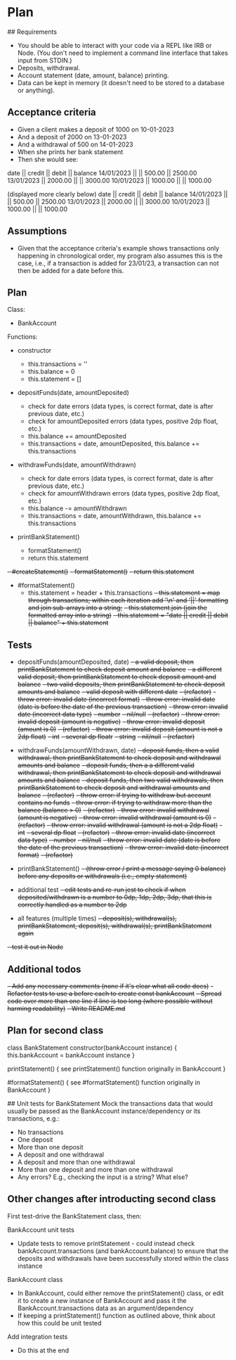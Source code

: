# Plan

## Requirements
- You should be able to interact with your code via a REPL like IRB or Node. (You don't need to implement a command line interface that takes input from STDIN.)
- Deposits, withdrawal.
- Account statement (date, amount, balance) printing.
- Data can be kept in memory (it doesn't need to be stored to a database or anything).


## Acceptance criteria
- Given a client makes a deposit of 1000 on 10-01-2023
- And a deposit of 2000 on 13-01-2023
- And a withdrawal of 500 on 14-01-2023
- When she prints her bank statement
- Then she would see:

date || credit || debit || balance
14/01/2023 || || 500.00 || 2500.00
13/01/2023 || 2000.00 || || 3000.00
10/01/2023 || 1000.00 || || 1000.00

(displayed more clearly below)
date        || credit   || debit    || balance
14/01/2023  ||          || 500.00   || 2500.00
13/01/2023  || 2000.00  ||          || 3000.00
10/01/2023  || 1000.00  ||          || 1000.00


## Assumptions
- Given that the acceptance criteria's example shows transactions only happening in chronological order, my program also assumes this is the case, i.e., if a transaction is added for 23/01/23, a transaction can not then be added for a date before this.


## Plan
Class:
- BankAccount

Functions:
- constructor
    - this.transactions = ''
    - this.balance = 0
    - this.statement = []

- depositFunds(date, amountDeposited)
    - check for date errors (data types, is correct format, date is after previous date, etc.)
    - check for amountDeposited errors (data types, positive 2dp float, etc.)
    - this.balance += amountDeposited
    - this.transactions = date, amountDeposited, this.balance += this.transactions

- withdrawFunds(date, amountWithdrawn)
    - check for date errors (data types, is correct format, date is after previous date, etc.)
    - check for amountWithdrawn errors (data types, positive 2dp float, etc.)
    - this.balance -= amountWithdrawn
    - this.transactions = date, amountWithdrawn, this.balance += this.transactions

- printBankStatement()
    - formatStatement()
    - return this.statement

~~- #createStatement()~~
    ~~- formatStatement()~~
    ~~- return this.statement~~

- #formatStatement()
    - this.statement = header + this.transactions
    ~~- this.statement = map through transactions; within each iteration add '\n' and '||' formatting and join sub-arrays into a string;~~
    ~~- this.statement.join (join the formatted array into a string)~~
    ~~- this.statement = "date || credit || debit || balance" + this.statement~~


## Tests
- depositFunds(amountDeposited, date)
    ~~- a valid deposit, then printBankStatement to check deposit amount and balance~~
    ~~- a different valid deposit, then printBankStatement to check deposit amount and balance~~
    ~~- two valid deposits, then printBankStatement to check deposit amounts and balance~~
    ~~- valid deposit with different date~~
    ~~- (refactor)~~
    ~~- throw error: invalid date (incorrect format)~~
    ~~- throw error: invalid date (date is before the date of the previous transaction)~~
    ~~- throw error: invalid date (incorrect data type)~~
        ~~- number~~
        ~~- nil/null~~
    ~~- (refactor)~~
    ~~- throw error: invalid deposit (amount is negative)~~
    ~~- throw error: invalid deposit (amount is 0)~~
    ~~- (refactor)~~
    ~~- throw error: invalid deposit (amount is not a 2dp float)~~
        ~~- int~~
        ~~- several dp floatr~~
        ~~- string~~
        ~~- nil/null~~
    ~~- (refactor)~~

- withdrawFunds(amountWithdrawn, date)
    ~~- deposit funds, then a valid withdrawal, then printBankStatement to check deposit and withdrawal amounts and balance~~
    ~~- deposit funds, then a a different valid withdrawal, then printBankStatement to check deposit and withdrawal amounts and balance~~
    ~~- deposit funds, then two valid withdrawals, then printBankStatement to check deposit and withdrawal amounts and balance~~
    ~~- (refactor)~~
    ~~- throw error: if trying to withdraw but account contains no funds~~
    ~~- throw error: if trying to withdraw more than the balance (balance > 0)~~
    ~~- (refactor)~~
    ~~- throw error: invalid withdrawal (amount is negative)~~
    ~~- throw error: invalid withdrawal (amount is 0)~~
    ~~- (refactor)~~
    ~~- throw error: invalid withdrawal (amount is not a 2dp float)~~
        ~~- int~~
        ~~- several dp float~~
    ~~- (refactor)~~
    ~~- throw error: invalid date (incorrect data type)~~
        ~~- number~~
        ~~- nil/null~~
    ~~- throw error: invalid date (date is before the date of the previous transaction)~~
    ~~- throw error: invalid date (incorrect format)~~
    ~~- (refactor)~~

- printBankStatement()
    ~~- (throw error / print a message saying 0 balance) before any deposits or withdrawals (i.e., empty statement)~~

- additional test
    ~~- edit tests and re-run jest to check if when deposited/withdrawn is a number to 0dp, 1dp, 2dp, 3dp, that this is correctly handled as a number to 2dp~~

- all features (multiple times)
    ~~- deposit(s), withdrawal(s), printBankStatement, deposit(s), withdrawal(s), printBankStatement again~~

~~- test it out in Node~~

## Additional todos
~~- Add any necessary comments (none if it's clear what all code does)~~
~~- Refactor tests to use a before each to create const bankAccount~~
~~- Spread code over more than one line if line is too long (where possible without harming readability)~~
~~- Write README.md~~


## Plan for second class
class BankStatement
constructor(bankAccount instance) {
    this.bankAccount = bankAccount instance
}

printStatement() {
    see printStatement() function originally in BankAccount
}

#formatStatement() {
    see #formatStatement() function originally in BankAccount
}

## Unit tests for BankStatement
Mock the transactions data that would usually be passed as the BankAccount instance/dependency or its transactions, e.g.:
- No transactions
- One deposit
- More than one deposit
- A deposit and one withdrawal
- A deposit and more than one withdrawal
- More than one deposit and more than one withdrawal
- Any errors? E.g., checking the input is a string? What else?

## Other changes after introducting second class
First test-drive the BankStatement class, then:

BankAccount unit tests
- Update tests to remove printStatement - could instead check bankAccount.transactions (and bankAccount.balance) to ensure that the deposits and withdrawals have been successfully stored within the class instance

BankAccount class
- In BankAccount, could either remove the printStatement() class, or edit it to create a new instance of BankAccount and pass it the BankAccount.transactions data as an argument/dependency
- If keeping a printStatement() function as outlined above, think about how this could be unit tested

Add integration tests
- Do this at the end
